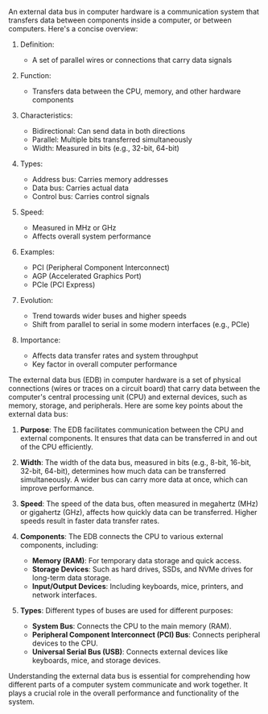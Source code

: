 An external data bus in computer hardware is a communication system that transfers data between components inside a computer, or between computers. Here's a concise overview:

1. Definition:
   - A set of parallel wires or connections that carry data signals

2. Function:
   - Transfers data between the CPU, memory, and other hardware components

3. Characteristics:
   - Bidirectional: Can send data in both directions
   - Parallel: Multiple bits transferred simultaneously
   - Width: Measured in bits (e.g., 32-bit, 64-bit)

4. Types:
   - Address bus: Carries memory addresses
   - Data bus: Carries actual data
   - Control bus: Carries control signals

5. Speed:
   - Measured in MHz or GHz
   - Affects overall system performance

6. Examples:
   - PCI (Peripheral Component Interconnect)
   - AGP (Accelerated Graphics Port)
   - PCIe (PCI Express)

7. Evolution:
   - Trend towards wider buses and higher speeds
   - Shift from parallel to serial in some modern interfaces (e.g., PCIe)

8. Importance:
   - Affects data transfer rates and system throughput
   - Key factor in overall computer performance

The external data bus (EDB) in computer hardware is a set of physical connections (wires or traces on a circuit board) that carry data between the computer's central processing unit (CPU) and external devices, such as memory, storage, and peripherals. Here are some key points about the external data bus:

1. **Purpose**: The EDB facilitates communication between the CPU and external components. It ensures that data can be transferred in and out of the CPU efficiently.

2. **Width**: The width of the data bus, measured in bits (e.g., 8-bit, 16-bit, 32-bit, 64-bit), determines how much data can be transferred simultaneously. A wider bus can carry more data at once, which can improve performance.

3. **Speed**: The speed of the data bus, often measured in megahertz (MHz) or gigahertz (GHz), affects how quickly data can be transferred. Higher speeds result in faster data transfer rates.

4. **Components**: The EDB connects the CPU to various external components, including:
   - **Memory (RAM)**: For temporary data storage and quick access.
   - **Storage Devices**: Such as hard drives, SSDs, and NVMe drives for long-term data storage.
   - **Input/Output Devices**: Including keyboards, mice, printers, and network interfaces.

5. **Types**: Different types of buses are used for different purposes:
   - **System Bus**: Connects the CPU to the main memory (RAM).
   - **Peripheral Component Interconnect (PCI) Bus**: Connects peripheral devices to the CPU.
   - **Universal Serial Bus (USB)**: Connects external devices like keyboards, mice, and storage devices.

Understanding the external data bus is essential for comprehending how different parts of a computer system communicate and work together. It plays a crucial role in the overall performance and functionality of the system.

